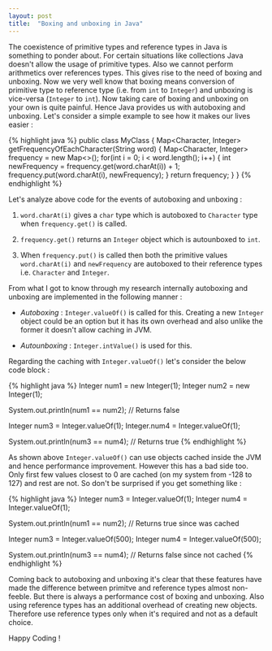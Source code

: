 ```yaml
---
layout: post
title:  "Boxing and unboxing in Java"
---
```


The coexistence of primitive types and reference types in Java is something to ponder about. For certain situations like collections Java doesn't allow the usage of primitive types. Also we cannot perform arithmetics over references types. This gives rise to the need of boxing and unboxing. Now we very well know that boxing means conversion of primitive type to reference type (i.e. from `int` to `Integer`) and unboxing is vice-versa (`Integer` to `int`). Now taking care of boxing and unboxing on your own is quite painful. Hence Java provides us with autoboxing and unboxing. Let's consider a simple example to see how it makes our lives easier :

{% highlight java %}
public class MyClass {
    Map<Character, Integer> getFrequencyOfEachCharacter(String word) {
        Map<Character, Integer> frequency = new Map<>();
        for(int i = 0; i < word.length(); i++) {
            int newFrequency = frequency.get(word.charAt(i)) + 1;
            frequency.put(word.charAt(i), newFrequency);
        }
        return frequency;
    }
}
{% endhighlight %}

Let's analyze above code for the events of autoboxing and unboxing :

1. `word.charAt(i)` gives a `char` type which is autoboxed to `Character` type when `frequency.get()` is called.

2. `frequency.get()` returns an `Integer` object which is autounboxed to `int`.

3. When `frequency.put()` is called then both the primitive values `word.charAt(i)` and `newFrequency` are autoboxed to their reference types i.e. `Character` and `Integer`.

From what I got to know through my research internally autoboxing and unboxing are implemented in the following manner :

* _Autoboxing_ : `Integer.valueOf()` is called for this. Creating a new `Integer` object could be an option but it has its own overhead and also unlike the former it doesn't allow caching in JVM.

* _Autounboxing_ : `Integer.intValue()` is used for this.

Regarding the caching with `Integer.valueOf()` let's consider the below code block :

{% highlight java %}
Integer num1 = new Integer(1);
Integer num2 = new Integer(1);

System.out.println(num1 == num2); // Returns false

Integer num3 = Integer.valueOf(1);
Integer.num4 = Integer.valueOf(1);

System.out.println(num3 == num4); // Returns true
{% endhighlight %}

As shown above `Integer.valueOf()` can use objects cached inside the JVM and hence performance improvement. However this has a bad side too. Only first few values closest to 0 are cached (on my system from -128 to 127) and rest are not. So don't be surprised if you get something like :

{% highlight java %}
Integer num3 = Integer.valueOf(1);
Integer num4 = Integer.valueOf(1);

System.out.println(num1 == num2); // Returns true since was cached

Integer num3 = Integer.valueOf(500);
Integer num4 = Integer.valueOf(500);

System.out.println(num3 == num4); // Returns false since not cached
{% endhighlight %}

Coming back to autoboxing and unboxing it's clear that these features have made the difference between primitve and reference types almost non-feeble. But there is always a performance cost of boxing and unboxing. Also using reference types has an additional overhead of creating new objects. Therefore use reference types only when it's required and not as a default choice.

Happy Coding !